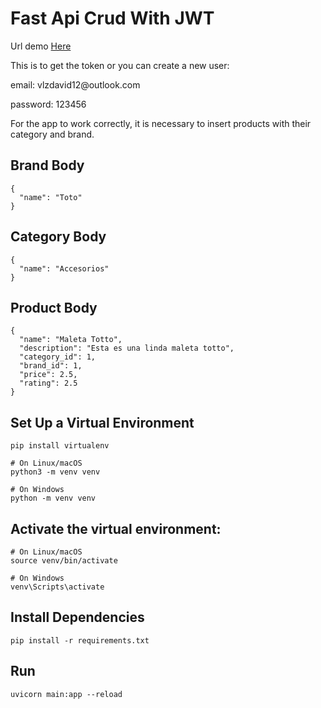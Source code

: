 # Fast Api Crud With JWT

Url demo [Here](https://fastapi-example-zkqn.onrender.com/docs)

This is to get the token or you can create a new user:
<p>email: vlzdavid12@outlook.com</p>
<p>password: 123456</p>

<p>For the app to work correctly, it is necessary to insert products with their category and brand.</p>

## Brand Body
```
{
  "name": "Toto"
}

```
## Category Body
```
{
  "name": "Accesorios"
}
```
## Product Body
```
{
  "name": "Maleta Totto",
  "description": "Esta es una linda maleta totto",
  "category_id": 1,
  "brand_id": 1,
  "price": 2.5,
  "rating": 2.5
}
```




## Set Up a Virtual Environment
```
pip install virtualenv

# On Linux/macOS
python3 -m venv venv

# On Windows
python -m venv venv

```
## Activate the virtual environment:

```
# On Linux/macOS
source venv/bin/activate

# On Windows
venv\Scripts\activate
```

## Install Dependencies

```
pip install -r requirements.txt
```

## Run
```
uvicorn main:app --reload
```
